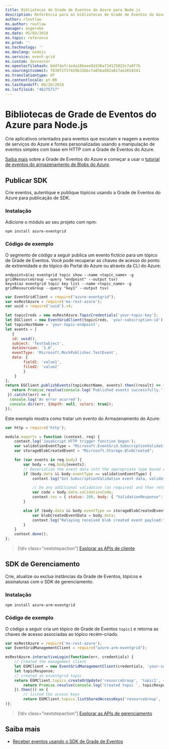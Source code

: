 ```yaml
---
title: Bibliotecas de Grade de Eventos do Azure para Node.js
description: Referência para as bibliotecas de Grade de Eventos do Azure para Node.js
author: rloutlaw
ms.author: routlaw
manager: angerobe
ms.date: 05/03/2018
ms.topic: reference
ms.prod: ''
ms.technology: ''
ms.devlang: nodejs
ms.service: event-grid
ms.custom: devcenter
ms.openlocfilehash: bddf4efc1eda186aee92d30af24125823c7a8f7b
ms.sourcegitcommit: f830f2f37429b32bbcfa856ad82a817ae2658341
ms.translationtype: HT
ms.contentlocale: pt-BR
ms.lasthandoff: 09/20/2018
ms.locfileid: "46275717"
---
```

# <a name="azure-event-grid-libraries-for-nodejs"></a>Bibliotecas de Grade de Eventos do Azure para Node.js

Crie aplicativos orientados para eventos que escutam e reagem a eventos de serviços do Azure e fontes personalizadas usando a manipulação de eventos simples com base em HTTP com a Grade de Eventos do Azure.

[Saiba mais](/azure/event-grid/overview) sobre a Grade de Eventos do Azure e começar a usar o [tutorial de eventos do armazenamento de Blobs do Azure](/azure/storage/blobs/storage-blob-event-quickstart). 

## <a name="publish-sdk"></a>Publicar SDK

Crie eventos, autentique e publique tópicos usando a Grade de Eventos do Azure para publicação de SDK.

### <a name="installation"></a>Instalação

Adicione o módulo ao seu projeto com npm:

```bash
npm install azure-eventgrid
```

### <a name="example-code"></a>Código de exemplo

O segmento de código a seguir publica um evento fictício para um tópico de Grade de Eventos. Você pode recuperar as chaves de acesso do ponto de extremidade e do tópico do Portal do Azure ou através da CLI do Azure:

```azurecli-interactive
endpoint=$(az eventgrid topic show --name <topic_name> -g gridResourceGroup --query "endpoint" --output tsv)
key=$(az eventgrid topic key list --name <topic_name> -g gridResourceGroup --query "key1" --output tsv)
```

```javascript
var EventGridClient = require("azure-eventgrid");
var msRestAzure = require('ms-rest-azure');
var uuid = require('uuid').v4;

let topicCreds = new msRestAzure.TopicCredentials('your-topic-key');
let EGClient = new EventGridClient(topicCreds, 'your-subscription-id');
let topicHostName = 'your-topic-endpoint';
let events = [
   {
   id: uuid(),
   subject: 'TestSubject',
   dataVersion: '1.0',
   eventType: 'Microsoft.MockPublisher.TestEvent',
   data: {
        field1: 'value1',
        filed2: 'value2'
        }
    }
];
return EGClient.publishEvents(topicHostName, events).then((result) => {
   return Promise.resolve(console.log('Published events successfully.'));
 }).catch((err) => {
  console.log('An error ocurred');
  console.dir(err, {depth: null, colors: true});
});
```

Este exemplo mostra como tratar um evento do Armazenamento do Azure:

```javascript
var http = require('http');

module.exports = function (context, req) {
    context.log('JavaScript HTTP trigger function begun');
    var validationEventType = "Microsoft.EventGrid.SubscriptionValidationEvent";
    var storageBlobCreatedEvent = "Microsoft.Storage.BlobCreated";

    for (var events in req.body) {
        var body = req.body[events];
        // Deserialize the event data into the appropriate type based on event type  
        if (body.data && body.eventType == validationEventType) {
            context.log("Got SubscriptionValidation event data, validation code: " + body.data.validationCode + " topic: " + body.topic);

            // Do any additional validation (as required) and then return back the below response
            var code = body.data.validationCode;
            context.res = { status: 200, body: { "ValidationResponse": code } };
        }

        else if (body.data && body.eventType == storageBlobCreatedEvent) {
            var blobCreatedEventData = body.data;
            context.log("Relaying received blob created event payload:" + JSON.stringify(blobCreatedEventData));
        }
    }
    context.done();
};
```

> [!div class="nextstepaction"]
> [Explorar as APIs de cliente](/javascript/api/overview/azure/eventgrid/client)

## <a name="management-sdk"></a>SDK de Gerenciamento

Crie, atualize ou exclua instâncias da Grade de Eventos, tópicos e assinaturas com o SDK de gerenciamento.

### <a name="installation"></a>Instalação

```
npm install azure-arm-eventgrid
```

### <a name="example-code"></a>Código de exemplo

O código a seguir cria um tópico de Grade de Eventos `topic1` e retorna as chaves de acesso associadas ao tópico recém-criado.

```javascript
var msRestAzure = require('ms-rest-azure');
var EventGridManagementClient = require("azure-arm-eventgrid");

msRestAzure.interactiveLogin(function(err, credentials) {
    // Created the management client
    let EGMClient = new EventGridManagementClient(credentials, 'your-subscription-id');
    let topicResponse;
    // created an enventgrid topic
    return EGMClient.topics.createOrUpdate('resourceGroup', 'topic1', { location: 'westus' }).then((topicResponse) => {
        return Promise.resolve(console.log('Created topic ', topicResponse));
    }).then(() => {
        // listed the access keys
        return EGMClient.topics.listSharedAccessKeys('resourceGroup', 'topic1')}
)};
```

> [!div class="nextstepaction"]
> [Explorar as APIs de gerenciamento](/javascript/api/overview/azure/eventgrid/management)

## <a name="learn-more"></a>Saiba mais

- [Receber eventos usando o SDK de Grade de Eventos](/azure/event-grid/receive-events)
